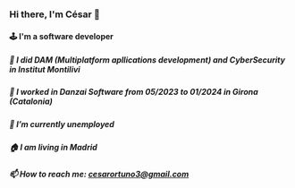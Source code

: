 ### Hi there, I'm César 👋
  #### 🕹 I'm a software developer
  
##### 🧑 I did DAM (Multiplatform apllications development) and CyberSecurity in Institut Montilivi
##### 🔭 I worked in Danzai Software from 05/2023 to 01/2024 in Girona (Catalonia)
##### 🌱 I’m currently unemployed
##### 🏠 I am living in Madrid
##### 📫 How to reach me: cesarortuno3@gmail.com
<!--
**Frodoriko14/Frodoriko14** is a ✨ _special_ ✨ repository because its `README.md` (this file) appears on your GitHub profile.

Here are some ideas to get you started:

- 🔭 I’m currently working on ...
- 🌱 I’m currently learning ...
- 👯 I’m looking to collaborate on ...
- 🤔 I’m looking for help with ...
- 💬 Ask me about ...
- 📫 How to reach me: ...
- 😄 Pronouns: ...
- ⚡ Fun fact: ...
-->
